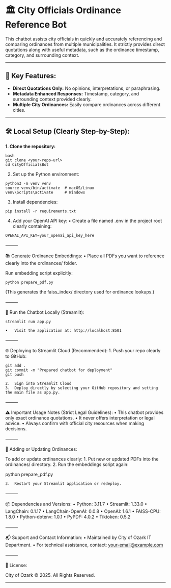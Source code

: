 
# 🏛️ City Officials Ordinance Reference Bot

This chatbot assists city officials in quickly and accurately referencing and comparing ordinances from multiple municipalities. It strictly provides direct quotations along with useful metadata, such as the ordinance timestamp, category, and surrounding context.

---

## 🚩 **Key Features:**

- **Direct Quotations Only:** No opinions, interpretations, or paraphrasing.
- **Metadata Enhanced Responses:** Timestamp, category, and surrounding context provided clearly.
- **Multiple City Ordinances:** Easily compare ordinances across different cities.

---

## 🛠️ **Local Setup (Clearly Step-by-Step):**

**1. Clone the repository:**
```
bash
git clone <your-repo-url>
cd CityOfficialsBot
```
2. Set up the Python environment:
```
python3 -m venv venv
source venv/bin/activate  # macOS/Linux
venv\Scripts\activate     # Windows
```
3. Install dependencies:
```
pip install -r requirements.txt
```
4. Add your OpenAI API key:
	•	Create a file named .env in the project root clearly containing:
```
OPENAI_API_KEY=your_openai_api_key_here
```


⸻

📚 Generate Ordinance Embeddings:
	•	Place all PDFs you want to reference clearly into the ordinances/ folder.

Run embedding script explicitly:
```
python prepare_pdf.py
```
(This generates the faiss_index/ directory used for ordinance lookups.)

⸻

🚀 Run the Chatbot Locally (Streamlit):
```
streamlit run app.py
```
	•	Visit the application at: http://localhost:8501

⸻

🌐 Deploying to Streamlit Cloud (Recommended):
	1.	Push your repo clearly to GitHub:
```
git add .
git commit -m "Prepared chatbot for deployment"
git push
```
	2.	Sign into Streamlit Cloud
	3.	Deploy directly by selecting your GitHub repository and setting the main file as app.py.

⸻

⚠️ Important Usage Notes (Strict Legal Guidelines):
	•	This chatbot provides only exact ordinance quotations.
	•	It never offers interpretation or legal advice.
	•	Always confirm with official city resources when making decisions.

⸻

📌 Adding or Updating Ordinances:

To add or update ordinances clearly:
	1.	Put new or updated PDFs into the ordinances/ directory.
	2.	Run the embeddings script again:

python prepare_pdf.py

	3.	Restart your Streamlit application or redeploy.

⸻

📦 Dependencies and Versions:
	•	Python: 3.11.7
	•	Streamlit: 1.33.0
	•	LangChain: 0.1.17
	•	LangChain-OpenAI: 0.0.8
	•	OpenAI: 1.6.1
	•	FAISS-CPU: 1.8.0
	•	Python-dotenv: 1.0.1
	•	PyPDF: 4.0.2
	•	Tiktoken: 0.5.2

⸻

📬 Support and Contact Information:
	•	Maintained by City of Ozark IT Department.
	•	For technical assistance, contact: your-email@example.com

⸻

📝 License:

City of Ozark © 2025. All Rights Reserved.

---
